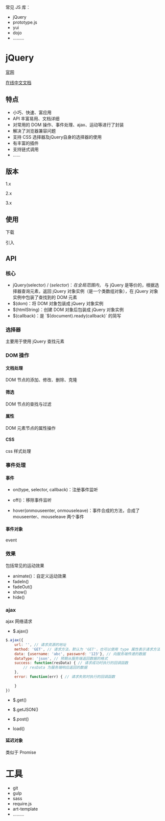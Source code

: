 常见 JS 库：

- jQuery
- prototype.js
- yui
- dojo
- .........

# jQuery

[官网](https://jquery.com/)

[在线中文文档](https://jquery.cuishifeng.cn/)

## 特点

- 小巧、快速、富应用
- API 丰富易用、文档详细
- 对常用的 DOM 操作、事件处理、ajax、运动等进行了封装
- 解决了浏览器兼容问题
- 支持 CSS 选择器及jQuery自身的选择器的使用
- 有丰富的插件
- 支持链式调用
- ......

## 版本

1.x

2.x

3.x

## 使用

下载

引入

## API

### 核心

- jQuery(selector) / $(selector)：在全局范围内，$ 与 jQuery 是等价的，根据选择器查询元素，返回 jQuery 对象实例（是一个类数组对象），在 jQuery 对象实例中包装了查找到的 DOM 元素
- $(dom)：将 DOM 对象包装成 jQuery 对象实例
- $(htmlString)：创建 DOM 对象后包装成 jQuery 对象实例
- $(callback)：是 `$(document).ready(callback)` 的简写

### 选择器

主要用于使用 jQuery 查找元素

### DOM 操作

#### 文档处理

DOM 节点的添加、修改、删除、克隆

#### 筛选

DOM 节点的查找与过滤

#### 属性

DOM 元素节点的属性操作

#### CSS

css 样式处理

### 事件处理

#### 事件

- on(type, selector, callback)：注册事件监听

- off()：移除事件监听
- hover(onmouseenter, onmouseleave)：事件合成的方法，合成了 mouseenter、mouseleave 两个事件

#### 事件对象

event

### 效果

包括常见的运动效果

- animate()：自定义运动效果
- fadeIn()
- fadeOut()
- show()
- hide()

### ajax

ajax 网络请求

- $.ajax()

```js
$.ajax({
    url: '', // 请求资源的地址
    method: 'GET', // 请求方法，默认为 'GET'，也可以使用 type 属性表示请求方法
    data: {username: 'abc', password: '123'}, // 向服务端传递的数据
    dataType: 'json', // 预期从服务端返回数据的格式
    success: function(resData) { // 请求成功时执行的回调函数
        // resData 为服务端响应返回的数据
    },
    error: function(err) { // 请求失败时执行的回调函数
        
    }
})
```

- $.get()
- $.getJSON()
- $.post()

- load()

#### 延迟对象

类似于 Promise

# 工具

- git
- gulp
- sass
- require.js
- art-template
- .........